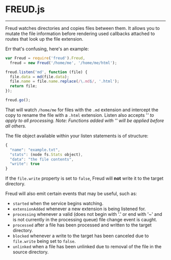 FREUD.js
====
----

Freud watches directories and copies files between them. It allows you to mutate the file information before rendering used callbacks attached to routes that look up the file extension.

Err that's confusing, here's an example:

```js
var Freud = require('freud').Freud,
  freud = new Freud('/home/me', '/home/me/html');

freud.listen('md', function (file) {
  file.data = md(file.data);
  file.name = file.name.replace(/\.md$/, '.html');
  return file;
});

freud.go();
```

That will watch `/home/me` for files with the `.md` extension and intercept the copy to rename the file with a `.html` extension. Listen also accepts '*' to apply to all processing. *Note: Functions added with '*' will be applied before all others.*

The file object available within your listen statements is of structure:
```js
{
  "name": "example.txt",
  "stats": (node fs.Stats object),
  "data": "the file contents",
  "write": true
}
```

If the `file.write` property is set to `false`, Freud will **not** write it to the target directory.

Freud will also emit certain events that may be useful, such as:
* `started` when the service begins watching.
* `extensionAdded` whenever a new extension is being listened for.
* `processing` whenever a valid (does not begin with '.' or end with '~' and is not currently in the processing queue) file change event is caught.
* `processed` after a file has been processed and written to the target directory.
* `blocked` whenever a write to the target has been canceled due to `file.write` being set to `false`.
* `unlinked` when a file has been unlinked due to removal of the file in the source directory.